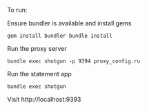 To run:

Ensure bundler is available and install gems

`gem install bundler
 bundle install`

Run the proxy server

`bundle exec shotgun -p 9394 proxy_config.ru`

Run the statement app

`bundle exec shotgun`

Visit http://localhost:9393
